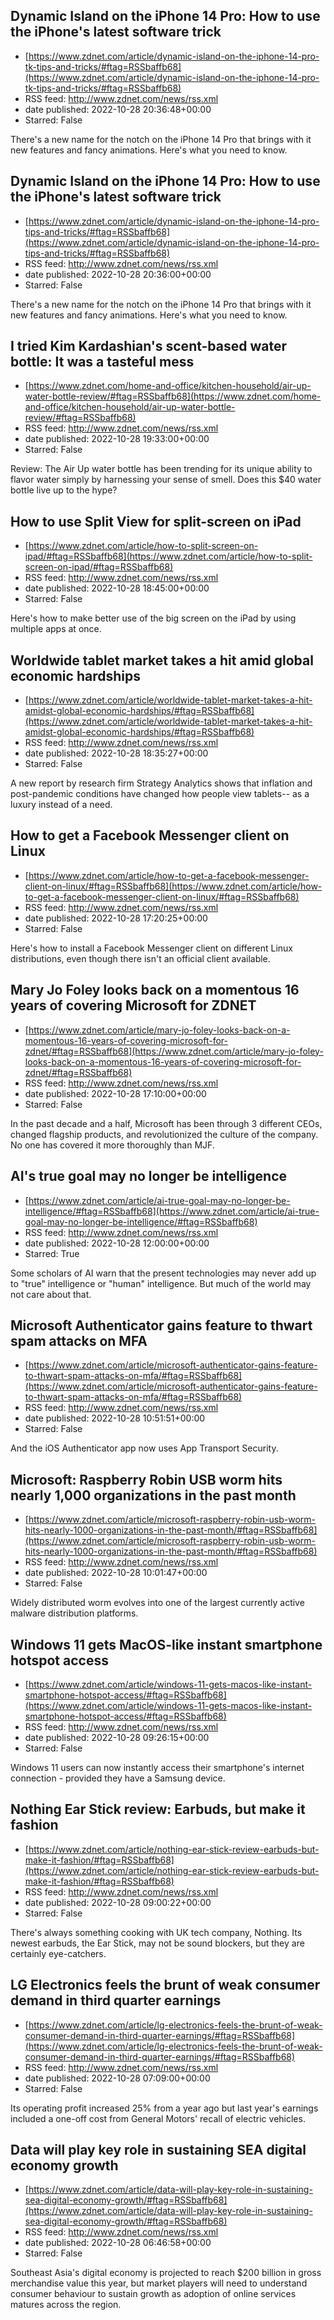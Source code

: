 ## Dynamic Island on the iPhone 14 Pro: How to use the iPhone's latest software trick
 - [https://www.zdnet.com/article/dynamic-island-on-the-iphone-14-pro-tk-tips-and-tricks/#ftag=RSSbaffb68](https://www.zdnet.com/article/dynamic-island-on-the-iphone-14-pro-tk-tips-and-tricks/#ftag=RSSbaffb68)
 - RSS feed: http://www.zdnet.com/news/rss.xml
 - date published: 2022-10-28 20:36:48+00:00
 - Starred: False

There's a new name for the notch on the iPhone 14 Pro that brings with it new features and fancy animations. Here's what you need to know.

## Dynamic Island on the iPhone 14 Pro: How to use the iPhone's latest software trick
 - [https://www.zdnet.com/article/dynamic-island-on-the-iphone-14-pro-tips-and-tricks/#ftag=RSSbaffb68](https://www.zdnet.com/article/dynamic-island-on-the-iphone-14-pro-tips-and-tricks/#ftag=RSSbaffb68)
 - RSS feed: http://www.zdnet.com/news/rss.xml
 - date published: 2022-10-28 20:36:00+00:00
 - Starred: False

There's a new name for the notch on the iPhone 14 Pro that brings with it new features and fancy animations. Here's what you need to know.

## I tried Kim Kardashian's scent-based water bottle: It was a tasteful mess
 - [https://www.zdnet.com/home-and-office/kitchen-household/air-up-water-bottle-review/#ftag=RSSbaffb68](https://www.zdnet.com/home-and-office/kitchen-household/air-up-water-bottle-review/#ftag=RSSbaffb68)
 - RSS feed: http://www.zdnet.com/news/rss.xml
 - date published: 2022-10-28 19:33:00+00:00
 - Starred: False

Review: The Air Up water bottle has been trending for its unique ability to flavor water simply by harnessing your sense of smell. Does this $40 water bottle live up to the hype?

## How to use Split View for split-screen on iPad
 - [https://www.zdnet.com/article/how-to-split-screen-on-ipad/#ftag=RSSbaffb68](https://www.zdnet.com/article/how-to-split-screen-on-ipad/#ftag=RSSbaffb68)
 - RSS feed: http://www.zdnet.com/news/rss.xml
 - date published: 2022-10-28 18:45:00+00:00
 - Starred: False

Here's how to make better use of the big screen on the iPad by using multiple apps at once.

## Worldwide tablet market takes a hit amid global economic hardships
 - [https://www.zdnet.com/article/worldwide-tablet-market-takes-a-hit-amidst-global-economic-hardships/#ftag=RSSbaffb68](https://www.zdnet.com/article/worldwide-tablet-market-takes-a-hit-amidst-global-economic-hardships/#ftag=RSSbaffb68)
 - RSS feed: http://www.zdnet.com/news/rss.xml
 - date published: 2022-10-28 18:35:27+00:00
 - Starred: False

A new report by research firm Strategy Analytics shows that inflation and post-pandemic conditions have changed how people view tablets-- as a luxury instead of a need.

## How to get a Facebook Messenger client on Linux
 - [https://www.zdnet.com/article/how-to-get-a-facebook-messenger-client-on-linux/#ftag=RSSbaffb68](https://www.zdnet.com/article/how-to-get-a-facebook-messenger-client-on-linux/#ftag=RSSbaffb68)
 - RSS feed: http://www.zdnet.com/news/rss.xml
 - date published: 2022-10-28 17:20:25+00:00
 - Starred: False

Here's how to install a Facebook Messenger client on different Linux distributions, even though there isn't an official client available.

## Mary Jo Foley looks back on a momentous 16 years of covering Microsoft for ZDNET
 - [https://www.zdnet.com/article/mary-jo-foley-looks-back-on-a-momentous-16-years-of-covering-microsoft-for-zdnet/#ftag=RSSbaffb68](https://www.zdnet.com/article/mary-jo-foley-looks-back-on-a-momentous-16-years-of-covering-microsoft-for-zdnet/#ftag=RSSbaffb68)
 - RSS feed: http://www.zdnet.com/news/rss.xml
 - date published: 2022-10-28 17:10:00+00:00
 - Starred: False

In the past decade and a half, Microsoft has been through 3 different CEOs, changed flagship products, and revolutionized the culture of the company. No one has covered it more thoroughly than MJF.

## AI's true goal may no longer be intelligence
 - [https://www.zdnet.com/article/ai-true-goal-may-no-longer-be-intelligence/#ftag=RSSbaffb68](https://www.zdnet.com/article/ai-true-goal-may-no-longer-be-intelligence/#ftag=RSSbaffb68)
 - RSS feed: http://www.zdnet.com/news/rss.xml
 - date published: 2022-10-28 12:00:00+00:00
 - Starred: True

Some scholars of AI warn that the present technologies may never add up to "true" intelligence or "human" intelligence. But much of the world may not care about that.

## Microsoft Authenticator gains feature to thwart spam attacks on MFA
 - [https://www.zdnet.com/article/microsoft-authenticator-gains-feature-to-thwart-spam-attacks-on-mfa/#ftag=RSSbaffb68](https://www.zdnet.com/article/microsoft-authenticator-gains-feature-to-thwart-spam-attacks-on-mfa/#ftag=RSSbaffb68)
 - RSS feed: http://www.zdnet.com/news/rss.xml
 - date published: 2022-10-28 10:51:51+00:00
 - Starred: False

And the iOS Authenticator app now uses App Transport Security.

## Microsoft: Raspberry Robin USB worm hits nearly 1,000 organizations in the past month
 - [https://www.zdnet.com/article/microsoft-raspberry-robin-usb-worm-hits-nearly-1000-organizations-in-the-past-month/#ftag=RSSbaffb68](https://www.zdnet.com/article/microsoft-raspberry-robin-usb-worm-hits-nearly-1000-organizations-in-the-past-month/#ftag=RSSbaffb68)
 - RSS feed: http://www.zdnet.com/news/rss.xml
 - date published: 2022-10-28 10:01:47+00:00
 - Starred: False

Widely distributed worm evolves into one of the largest currently active malware distribution platforms.

## Windows 11 gets MacOS-like instant smartphone hotspot access
 - [https://www.zdnet.com/article/windows-11-gets-macos-like-instant-smartphone-hotspot-access/#ftag=RSSbaffb68](https://www.zdnet.com/article/windows-11-gets-macos-like-instant-smartphone-hotspot-access/#ftag=RSSbaffb68)
 - RSS feed: http://www.zdnet.com/news/rss.xml
 - date published: 2022-10-28 09:26:15+00:00
 - Starred: False

Windows 11 users can now instantly access their smartphone's internet connection - provided they have a Samsung device.

## Nothing Ear Stick review: Earbuds, but make it fashion
 - [https://www.zdnet.com/article/nothing-ear-stick-review-earbuds-but-make-it-fashion/#ftag=RSSbaffb68](https://www.zdnet.com/article/nothing-ear-stick-review-earbuds-but-make-it-fashion/#ftag=RSSbaffb68)
 - RSS feed: http://www.zdnet.com/news/rss.xml
 - date published: 2022-10-28 09:00:22+00:00
 - Starred: False

There's always something cooking with UK tech company, Nothing. Its newest earbuds, the Ear Stick, may not be sound blockers, but they are certainly eye-catchers.

## LG Electronics feels the brunt of weak consumer demand in third quarter earnings
 - [https://www.zdnet.com/article/lg-electronics-feels-the-brunt-of-weak-consumer-demand-in-third-quarter-earnings/#ftag=RSSbaffb68](https://www.zdnet.com/article/lg-electronics-feels-the-brunt-of-weak-consumer-demand-in-third-quarter-earnings/#ftag=RSSbaffb68)
 - RSS feed: http://www.zdnet.com/news/rss.xml
 - date published: 2022-10-28 07:09:00+00:00
 - Starred: False

Its operating profit increased 25% from a year ago but last year's earnings included a one-off cost from General Motors' recall of electric vehicles.

## Data will play key role in sustaining SEA digital economy growth
 - [https://www.zdnet.com/article/data-will-play-key-role-in-sustaining-sea-digital-economy-growth/#ftag=RSSbaffb68](https://www.zdnet.com/article/data-will-play-key-role-in-sustaining-sea-digital-economy-growth/#ftag=RSSbaffb68)
 - RSS feed: http://www.zdnet.com/news/rss.xml
 - date published: 2022-10-28 06:46:58+00:00
 - Starred: False

Southeast Asia's digital economy is projected to reach $200 billion in gross merchandise value this year, but market players will need to understand consumer behaviour to sustain growth as adoption of online services matures across the region.
